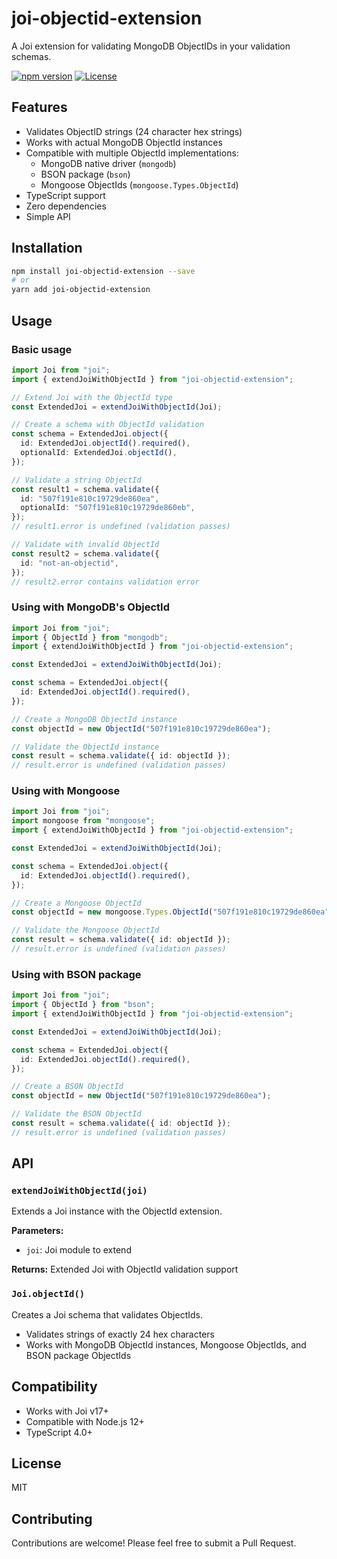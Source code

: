 # joi-objectid-extension

A Joi extension for validating MongoDB ObjectIDs in your validation schemas.

[![npm version](https://img.shields.io/npm/v/joi-objectid-extension.svg)](https://www.npmjs.com/package/joi-objectid-extension)
[![License](https://img.shields.io/npm/l/joi-objectid-extension.svg)](https://github.com/yourusername/joi-objectid-extension/blob/main/LICENSE)

## Features

- Validates ObjectID strings (24 character hex strings)
- Works with actual MongoDB ObjectId instances
- Compatible with multiple ObjectId implementations:
  - MongoDB native driver (`mongodb`)
  - BSON package (`bson`)
  - Mongoose ObjectIds (`mongoose.Types.ObjectId`)
- TypeScript support
- Zero dependencies
- Simple API

## Installation

```bash
npm install joi-objectid-extension --save
# or
yarn add joi-objectid-extension
```

## Usage

### Basic usage

```typescript
import Joi from "joi";
import { extendJoiWithObjectId } from "joi-objectid-extension";

// Extend Joi with the ObjectId type
const ExtendedJoi = extendJoiWithObjectId(Joi);

// Create a schema with ObjectId validation
const schema = ExtendedJoi.object({
  id: ExtendedJoi.objectId().required(),
  optionalId: ExtendedJoi.objectId(),
});

// Validate a string ObjectId
const result1 = schema.validate({
  id: "507f191e810c19729de860ea",
  optionalId: "507f191e810c19729de860eb",
});
// result1.error is undefined (validation passes)

// Validate with invalid ObjectId
const result2 = schema.validate({
  id: "not-an-objectid",
});
// result2.error contains validation error
```

### Using with MongoDB's ObjectId

```typescript
import Joi from "joi";
import { ObjectId } from "mongodb";
import { extendJoiWithObjectId } from "joi-objectid-extension";

const ExtendedJoi = extendJoiWithObjectId(Joi);

const schema = ExtendedJoi.object({
  id: ExtendedJoi.objectId().required(),
});

// Create a MongoDB ObjectId instance
const objectId = new ObjectId("507f191e810c19729de860ea");

// Validate the ObjectId instance
const result = schema.validate({ id: objectId });
// result.error is undefined (validation passes)
```

### Using with Mongoose

```typescript
import Joi from "joi";
import mongoose from "mongoose";
import { extendJoiWithObjectId } from "joi-objectid-extension";

const ExtendedJoi = extendJoiWithObjectId(Joi);

const schema = ExtendedJoi.object({
  id: ExtendedJoi.objectId().required(),
});

// Create a Mongoose ObjectId
const objectId = new mongoose.Types.ObjectId("507f191e810c19729de860ea");

// Validate the Mongoose ObjectId
const result = schema.validate({ id: objectId });
// result.error is undefined (validation passes)
```

### Using with BSON package

```typescript
import Joi from "joi";
import { ObjectId } from "bson";
import { extendJoiWithObjectId } from "joi-objectid-extension";

const ExtendedJoi = extendJoiWithObjectId(Joi);

const schema = ExtendedJoi.object({
  id: ExtendedJoi.objectId().required(),
});

// Create a BSON ObjectId
const objectId = new ObjectId("507f191e810c19729de860ea");

// Validate the BSON ObjectId
const result = schema.validate({ id: objectId });
// result.error is undefined (validation passes)
```

## API

### `extendJoiWithObjectId(joi)`

Extends a Joi instance with the ObjectId extension.

**Parameters:**

- `joi`: Joi module to extend

**Returns:** Extended Joi with ObjectId validation support

### `Joi.objectId()`

Creates a Joi schema that validates ObjectIds.

- Validates strings of exactly 24 hex characters
- Works with MongoDB ObjectId instances, Mongoose ObjectIds, and BSON package ObjectIds

## Compatibility

- Works with Joi v17+
- Compatible with Node.js 12+
- TypeScript 4.0+

## License

MIT

## Contributing

Contributions are welcome! Please feel free to submit a Pull Request.
